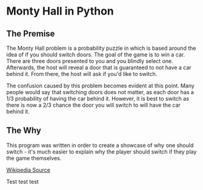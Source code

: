 # Monty Hall in Python
## The Premise
The Monty Hall problem is a probability puzzle in which is based around the idea of if you should switch doors. The goal of the game is to win a car. There are three doors presented to you and you blindly select one. Afterwards, the host will reveal a door that is guaranteed to not have a car behind it. From there, the host will ask if you'd like to switch.

The confusion caused by this problem becomes evident at this point. Many people would say that switching doors does not matter, as each door has a 1/3 probability of having the car behind it. However, it is best to switch as there is now a 2/3 chance the door you will switch to will have the car behind it.

## The Why
This program was written in order to create a showcase of why one should switch - it's much easier to explain why the player should switch if they play the game themselves.

[Wikipedia Source](https://en.wikipedia.org/wiki/Monty_Hall_problem)

Test test test